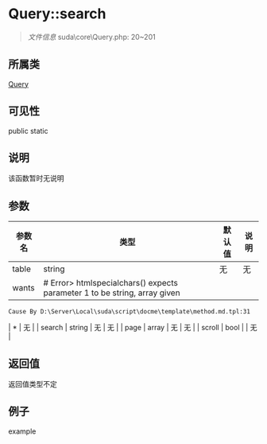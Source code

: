 # Query::search



> *文件信息* suda\core\Query.php: 20~201

## 所属类 

[Query](../Query.md)

## 可见性

 public static

## 说明

该函数暂时无说明


## 参数


| 参数名 | 类型 | 默认值 | 说明 |
|--------|-----|-------|-------|
| table |  string | 无 | 无 |
| wants |  # Error> htmlspecialchars() expects parameter 1 to be string, array given
	Cause By D:\Server\Local\suda\script\docme\template\method.md.tpl:31
 | * | 无 |
| search |  string | 无 | 无 |
| page |  array | 无 | 无 |
| scroll |  bool |  | 无 |



## 返回值

返回值类型不定


## 例子

example